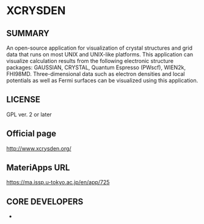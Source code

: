 # XCRYSDEN 

## SUMMARY 

 An open-source application for visualization of crystal structures and grid data that runs on most UNIX and UNIX-like platforms. This application can visualize calculation results from the following electronic structure packages: GAUSSIAN, CRYSTAL, Quantum Espresso (PWscf), WIEN2k, FHI98MD. Three-dimensional data such as electron densities and local potentials as well as Fermi surfaces can be visualized using this application.
## LICENSE 

 GPL ver. 2 or later
## Official page 

 http://www.xcrysden.org/
## MateriApps URL 

 https://ma.issp.u-tokyo.ac.jp/en/app/725
## CORE DEVELOPERS 

- 
